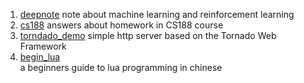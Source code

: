 1. [deepnote](https://github.com/lyricslee/deepnote) 
  note about machine learning and reinforcement learning
2. [cs188](https://github.com/lyricslee/CS188)
  answers about homework in CS188 course 
3. [torndado_demo](https://github.com/lyricslee/torndado_demo) 
  simple http server based on the Tornado Web Framework 
4. [begin_lua](https://github.com/lyricslee/begin_lua)  
  a beginners guide to lua programming in chinese
